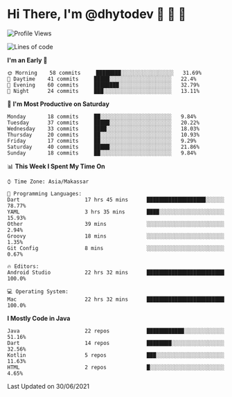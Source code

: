 # Hi There, I'm @dhytodev 👋 👋 👋

<!--
**DhytoDev/dhytodev** is a ✨ _special_ ✨ repository because its `README.md` (this file) appears on your GitHub profile.

Here are some ideas to get you started:

- 🔭 I’m currently working on ...
- 🌱 I’m currently learning ...
- 👯 I’m looking to collaborate on ...
- 🤔 I’m looking for help with ...
- 💬 Ask me about ...
- 📫 How to reach me: ...
- 😄 Pronouns: ...
- ⚡ Fun fact: ...
-->

<!--START_SECTION:waka-->
![Profile Views](http://img.shields.io/badge/Profile%20Views-0-blue)

![Lines of code](https://img.shields.io/badge/From%20Hello%20World%20I%27ve%20Written-275315%20lines%20of%20code-blue)

**I'm an Early 🐤** 

```text
🌞 Morning    58 commits     ████████░░░░░░░░░░░░░░░░░   31.69% 
🌆 Daytime    41 commits     █████░░░░░░░░░░░░░░░░░░░░   22.4% 
🌃 Evening    60 commits     ████████░░░░░░░░░░░░░░░░░   32.79% 
🌙 Night      24 commits     ███░░░░░░░░░░░░░░░░░░░░░░   13.11%

```
📅 **I'm Most Productive on Saturday** 

```text
Monday       18 commits     ██░░░░░░░░░░░░░░░░░░░░░░░   9.84% 
Tuesday      37 commits     █████░░░░░░░░░░░░░░░░░░░░   20.22% 
Wednesday    33 commits     ████░░░░░░░░░░░░░░░░░░░░░   18.03% 
Thursday     20 commits     ██░░░░░░░░░░░░░░░░░░░░░░░   10.93% 
Friday       17 commits     ██░░░░░░░░░░░░░░░░░░░░░░░   9.29% 
Saturday     40 commits     █████░░░░░░░░░░░░░░░░░░░░   21.86% 
Sunday       18 commits     ██░░░░░░░░░░░░░░░░░░░░░░░   9.84%

```


📊 **This Week I Spent My Time On** 

```text
⌚︎ Time Zone: Asia/Makassar

💬 Programming Languages: 
Dart                     17 hrs 45 mins      ███████████████████░░░░░░   78.77% 
YAML                     3 hrs 35 mins       ████░░░░░░░░░░░░░░░░░░░░░   15.93% 
Other                    39 mins             ░░░░░░░░░░░░░░░░░░░░░░░░░   2.94% 
Groovy                   18 mins             ░░░░░░░░░░░░░░░░░░░░░░░░░   1.35% 
Git Config               8 mins              ░░░░░░░░░░░░░░░░░░░░░░░░░   0.67%

🔥 Editors: 
Android Studio           22 hrs 32 mins      █████████████████████████   100.0%

💻 Operating System: 
Mac                      22 hrs 32 mins      █████████████████████████   100.0%

```

**I Mostly Code in Java** 

```text
Java                     22 repos            ████████████░░░░░░░░░░░░░   51.16% 
Dart                     14 repos            ████████░░░░░░░░░░░░░░░░░   32.56% 
Kotlin                   5 repos             ███░░░░░░░░░░░░░░░░░░░░░░   11.63% 
HTML                     2 repos             █░░░░░░░░░░░░░░░░░░░░░░░░   4.65%

```



 Last Updated on 30/06/2021
<!--END_SECTION:waka-->
